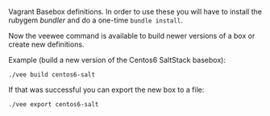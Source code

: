 Vagrant Basebox definitions.
In order to use these you will have to install the rubygem *bundler* and do a one-time ``bundle install``.

Now the veewee command is available to build newer versions of a box or create new definitions.

Example (build a new version of the Centos6 SaltStack basebox):

    ./vee build centos6-salt

If that was successful you can export the new box to a file:

    ./vee export centos6-salt


